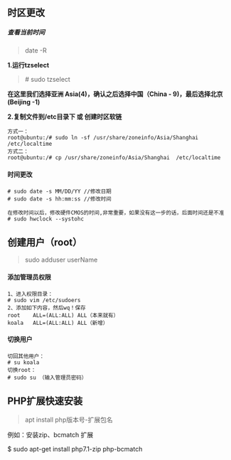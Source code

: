 ## 时区更改

##### 查看当前时间

> date -R

**1.运行tzselect**

> \# sudo tzselect

**在这里我们选择亚洲 Asia(4)，确认之后选择中国（China - 9)，最后选择北京(Beijing -1)**

**2.复制文件到/etc目录下 或 创建时区软链**

```
方式一：
root@ubuntu:/# sudo ln -sf /usr/share/zoneinfo/Asia/Shanghai /etc/localtime
方式二：
root@ubuntu:/# cp /usr/share/zoneinfo/Asia/Shanghai  /etc/localtime
```

#### 时间更改

```
# sudo date -s MM/DD/YY //修改日期
# sudo date -s hh:mm:ss //修改时间

在修改时间以后，修改硬件CMOS的时间,非常重要，如果没有这一步的话，后面时间还是不准
# sudo hwclock --systohc
```



## 创建用户（root）

> sudo adduser userName

#### 添加管理员权限
```
1、进入权限目录：
# sudo vim /etc/sudoers
2、添加如下内容，然后wq！保存
root    ALL=(ALL:ALL) ALL（本来就有）
koala   ALL=(ALL:ALL) ALL（新增）
```

#### 切换用户
```
切回其他用户：
# su koala
切换root：
# sudo su （输入管理员密码）
```



## PHP扩展快速安装

> apt install php版本号-扩展包名

例如：安装zip、bcmatch 扩展

$ sudo apt-get install php7.1-zip php-bcmatch

